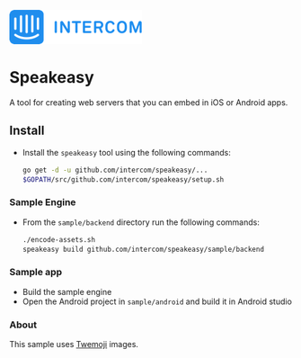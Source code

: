 ![Intercom](sample/Intercom_logo-github.png)
# Speakeasy
A tool for creating web servers that you can embed in iOS or Android apps.

## Install

* Install the `speakeasy` tool using the following commands:

    ```bash
    go get -d -u github.com/intercom/speakeasy/...
    $GOPATH/src/github.com/intercom/speakeasy/setup.sh
    ```

### Sample Engine
* From the `sample/backend` directory run the following commands:

    ```bash
    ./encode-assets.sh
    speakeasy build github.com/intercom/speakeasy/sample/backend
    ```

### Sample app
* Build the sample engine
* Open the Android project in `sample/android` and build it in Android studio

### About

This sample uses [Twemoji](https://github.com/twitter/twemoji) images.
